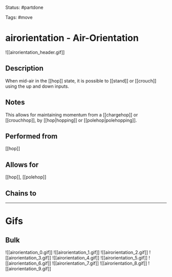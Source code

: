 Status: #partdone

Tags: #move

# airorientation - Air-Orientation
![[airorientation_header.gif]]
## Description
When mid-air in the [[hop]] state, it is possible to [[stand]] or [[crouch]] using the up and down inputs. 

## Notes
This allows for maintaining momentum from a [[chargehop]] or [[crouchhop]], by [[hop|hopping]] or [[polehop|polehopping]].

## Performed from
[[hop]]

## Allows for
[[hop]], [[polehop]]

## Chains to


___
# Gifs
## Bulk
![[airorientation_0.gif]]
![[airorientation_1.gif]]
![[airorientation_2.gif]]
![[airorientation_3.gif]]
![[airorientation_4.gif]]
![[airorientation_5.gif]]
![[airorientation_6.gif]]
![[airorientation_7.gif]]
![[airorientation_8.gif]]
![[airorientation_9.gif]]